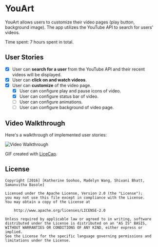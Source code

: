 # YouArt

YouArt allows users to customize their video pages (play button, background image). The app utilizes the YouTube API to search for users' videos.

Time spent: 7 hours spent in total. 

## User Stories

* [x] User can **search for a user** from the YouTube API and their recent videos will be displayed.
* [x] User can **click on and watch videos**.
* [x] User can **customize** of the video page. 
   * [x] User can configure play and pause icons of video.
   * [x] User can configure status bar of video.
   * [ ] User can configure animations.
   * [ ] User can configure background of video page.

## Video Walkthrough

Here's a walkthrough of implemented user stories:

<img src='http://i.imgur.com/JhbpsLx.mp4' title='Video Walkthrough' width='' alt='Video Walkthrough' />

GIF created with [LiceCap](http://www.cockos.com/licecap/).


## License

    Copyright [2016] [Katherine Soohoo, Madelyn Wang, Shivani Bhatt, Samanvitha Basole]

    Licensed under the Apache License, Version 2.0 (the "License");
    you may not use this file except in compliance with the License.
    You may obtain a copy of the License at

        http://www.apache.org/licenses/LICENSE-2.0

    Unless required by applicable law or agreed to in writing, software
    distributed under the License is distributed on an "AS IS" BASIS,
    WITHOUT WARRANTIES OR CONDITIONS OF ANY KIND, either express or implied.
    See the License for the specific language governing permissions and
    limitations under the License.

